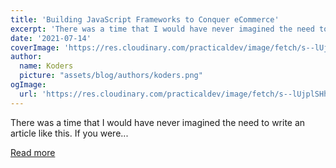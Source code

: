 ```yaml
---
title: 'Building JavaScript Frameworks to Conquer eCommerce'
excerpt: 'There was a time that I would have never imagined the need to write an article like this. If you were...'
date: '2021-07-14'
coverImage: 'https://res.cloudinary.com/practicaldev/image/fetch/s--lUjplSHh--/c_imagga_scale,f_auto,fl_progressive,h_420,q_auto,w_1000/https://dev-to-uploads.s3.amazonaws.com/uploads/articles/5m1f803xlnlrrniuz7bm.png'
author:
  name: Koders
  picture: "assets/blog/authors/koders.png"
ogImage:
  url: 'https://res.cloudinary.com/practicaldev/image/fetch/s--lUjplSHh--/c_imagga_scale,f_auto,fl_progressive,h_420,q_auto,w_1000/https://dev-to-uploads.s3.amazonaws.com/uploads/articles/5m1f803xlnlrrniuz7bm.png'
---
```


There was a time that I would have never imagined the need to write an article like this. If you were...

[Read more](https://dev.to/this-is-learning/building-javascript-frameworks-to-conquer-ecommerce-3glc)
